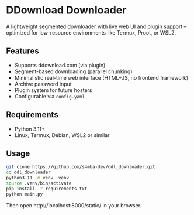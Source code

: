 # DDownload Downloader

A lightweight segmented downloader with live web UI and plugin support – optimized for low-resource environments like Termux, Proot, or WSL2.

## Features

- Supports ddownload.com (via plugin)
- Segment-based downloading (parallel chunking)
- Minimalistic real-time web interface (HTML+JS, no frontend framework)
- Archive password input
- Plugin system for future hosters
- Configurable via `config.yaml`

## Requirements

- Python 3.11+
- Linux, Termux, Debian, WSL2 or similar

## Usage

```bash
git clone https://github.com/s4mba-dev/ddl_downloader.git
cd ddl_downloader
python3.11 -m venv .venv
source .venv/bin/activate
pip install -r requirements.txt
python main.py
```

Then open http://localhost:8000/static/ in your browser.
